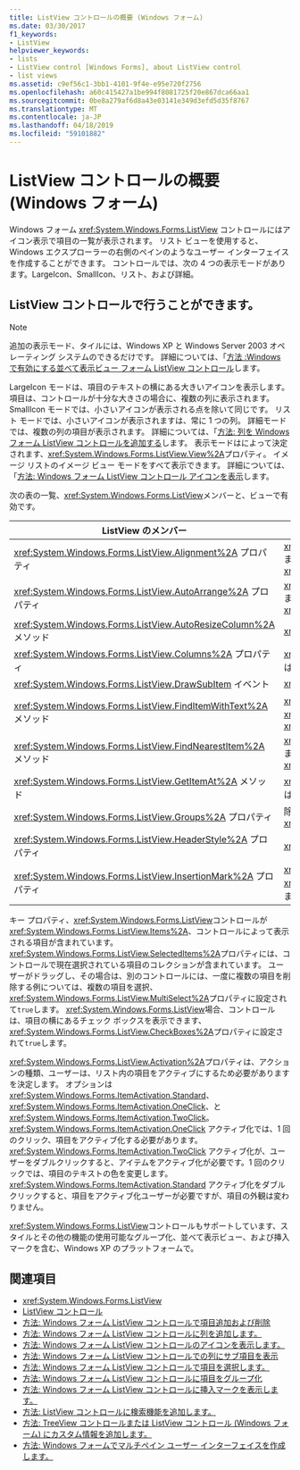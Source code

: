 ```yaml
---
title: ListView コントロールの概要 (Windows フォーム)
ms.date: 03/30/2017
f1_keywords:
- ListView
helpviewer_keywords:
- lists
- ListView control [Windows Forms], about ListView control
- list views
ms.assetid: c9ef56c1-3bb1-4101-9f4e-e95e720f2756
ms.openlocfilehash: a60c415427a1be994f8081725f20e867dca66aa1
ms.sourcegitcommit: 0be8a279af6d8a43e03141e349d3efd5d35f8767
ms.translationtype: MT
ms.contentlocale: ja-JP
ms.lasthandoff: 04/18/2019
ms.locfileid: "59101882"
---
```

# <a name="listview-control-overview-windows-forms"></a>ListView コントロールの概要 (Windows フォーム)
Windows フォーム <xref:System.Windows.Forms.ListView> コントロールにはアイコン表示で項目の一覧が表示されます。 リスト ビューを使用すると、Windows エクスプローラーの右側のペインのようなユーザー インターフェイスを作成することができます。 コントロールでは、次の 4 つの表示モードがあります。LargeIcon、SmallIcon、リスト、および詳細。  
  
## <a name="what-you-can-do-with-the-listview-control"></a>ListView コントロールで行うことができます。  
  
> [!NOTE]
>  追加の表示モード、タイルには、Windows XP と Windows Server 2003 オペレーティング システムのできるだけです。 詳細については、「[方法 :Windows で有効にする並べて表示ビュー フォーム ListView コントロール](how-to-enable-tile-view-in-a-windows-forms-listview-control.md)します。  
  
 LargeIcon モードは、項目のテキストの横にある大きいアイコンを表示します。項目は、コントロールが十分な大きさの場合に、複数の列に表示されます。 SmallIcon モードでは、小さいアイコンが表示される点を除いて同じです。 リスト モードでは、小さいアイコンが表示されますは、常に 1 つの列。 詳細モードでは、複数の列の項目が表示されます。 詳細については、「[方法: 列を Windows フォーム ListView コントロールを追加する](how-to-add-columns-to-the-windows-forms-listview-control.md)します。 表示モードはによって決定されます、<xref:System.Windows.Forms.ListView.View%2A>プロパティ。 イメージ リストのイメージ ビュー モードをすべて表示できます。 詳細については、「[方法: Windows フォーム ListView コントロール アイコンを表示](how-to-display-icons-for-the-windows-forms-listview-control.md)します。  
  
 次の表の一覧、<xref:System.Windows.Forms.ListView>メンバーと、ビューで有効です。  
  
|ListView のメンバー|表示|  
|---------------------|----------|  
|<xref:System.Windows.Forms.ListView.Alignment%2A> プロパティ|<xref:System.Windows.Forms.View.SmallIcon> または <xref:System.Windows.Forms.View.LargeIcon>|  
|<xref:System.Windows.Forms.ListView.AutoArrange%2A> プロパティ|<xref:System.Windows.Forms.View.SmallIcon> または <xref:System.Windows.Forms.View.LargeIcon>|  
|<xref:System.Windows.Forms.ListView.AutoResizeColumn%2A> メソッド|<xref:System.Windows.Forms.View.Details>|  
|<xref:System.Windows.Forms.ListView.Columns%2A> プロパティ|<xref:System.Windows.Forms.View.Details> または <xref:System.Windows.Forms.View.Tile>|  
|<xref:System.Windows.Forms.ListView.DrawSubItem> イベント|<xref:System.Windows.Forms.View.Details>|  
|<xref:System.Windows.Forms.ListView.FindItemWithText%2A> メソッド|<xref:System.Windows.Forms.View.Details>、 <xref:System.Windows.Forms.View.List>、または <xref:System.Windows.Forms.View.Tile>|  
|<xref:System.Windows.Forms.ListView.FindNearestItem%2A> メソッド|<xref:System.Windows.Forms.View.SmallIcon> または <xref:System.Windows.Forms.View.LargeIcon>|  
|<xref:System.Windows.Forms.ListView.GetItemAt%2A> メソッド|<xref:System.Windows.Forms.View.Details> または <xref:System.Windows.Forms.View.Tile>|  
|<xref:System.Windows.Forms.ListView.Groups%2A> プロパティ|除くすべてのビュー <xref:System.Windows.Forms.View.List>|  
|<xref:System.Windows.Forms.ListView.HeaderStyle%2A> プロパティ|<xref:System.Windows.Forms.View.Details>。|  
|<xref:System.Windows.Forms.ListView.InsertionMark%2A> プロパティ|<xref:System.Windows.Forms.View.LargeIcon>、 <xref:System.Windows.Forms.View.SmallIcon>、または <xref:System.Windows.Forms.View.Tile>|  
  
 キー プロパティ、<xref:System.Windows.Forms.ListView>コントロールが<xref:System.Windows.Forms.ListView.Items%2A>、コントロールによって表示される項目が含まれています。 <xref:System.Windows.Forms.ListView.SelectedItems%2A>プロパティには、コントロールで現在選択されている項目のコレクションが含まれています。 ユーザーがドラッグし、その場合は、別のコントロールには、一度に複数の項目を削除する例については、複数の項目を選択、<xref:System.Windows.Forms.ListView.MultiSelect%2A>プロパティに設定されて`true`します。 <xref:System.Windows.Forms.ListView>場合、コントロールは、項目の横にあるチェック ボックスを表示できます、<xref:System.Windows.Forms.ListView.CheckBoxes%2A>プロパティに設定されて`true`します。  
  
 <xref:System.Windows.Forms.ListView.Activation%2A>プロパティは、アクションの種類、ユーザーは、リスト内の項目をアクティブにするため必要がありますを決定します。 オプションは<xref:System.Windows.Forms.ItemActivation.Standard>、 <xref:System.Windows.Forms.ItemActivation.OneClick>、と<xref:System.Windows.Forms.ItemActivation.TwoClick>。 <xref:System.Windows.Forms.ItemActivation.OneClick> アクティブ化では、1 回のクリック、項目をアクティブ化する必要があります。 <xref:System.Windows.Forms.ItemActivation.TwoClick> アクティブ化が、ユーザーをダブルクリックすると、アイテムをアクティブ化が必要です。1 回のクリックでは、項目のテキストの色を変更します。 <xref:System.Windows.Forms.ItemActivation.Standard> アクティブ化をダブルクリックすると、項目をアクティブ化ユーザーが必要ですが、項目の外観は変わりません。  
  
 <xref:System.Windows.Forms.ListView>コントロールもサポートしています、スタイルとその他の機能の使用可能なグループ化、並べて表示ビュー、および挿入マークを含む、Windows XP のプラットフォームで。  
  
## <a name="see-also"></a>関連項目

- <xref:System.Windows.Forms.ListView>
- [ListView コントロール](listview-control-windows-forms.md)
- [方法: Windows フォーム ListView コントロールで項目追加および削除](how-to-add-and-remove-items-with-the-windows-forms-listview-control.md)
- [方法: Windows フォーム ListView コントロールに列を追加します。](how-to-add-columns-to-the-windows-forms-listview-control.md)
- [方法: Windows フォーム ListView コントロールのアイコンを表示します。](how-to-display-icons-for-the-windows-forms-listview-control.md)
- [方法: Windows フォーム ListView コントロールでの列にサブ項目を表示](how-to-display-subitems-in-columns-with-the-windows-forms-listview-control.md)
- [方法: Windows フォーム ListView コントロールで項目を選択します。](how-to-select-an-item-in-the-windows-forms-listview-control.md)
- [方法: Windows フォーム ListView コントロールに項目をグループ化](how-to-group-items-in-a-windows-forms-listview-control.md)
- [方法: Windows フォーム ListView コントロールに挿入マークを表示します。](how-to-display-an-insertion-mark-in-a-windows-forms-listview-control.md)
- [方法: ListView コントロールに検索機能を追加します。](how-to-add-search-capabilities-to-a-listview-control.md)
- [方法: TreeView コントロールまたは ListView コントロール (Windows フォーム) にカスタム情報を追加します。](add-custom-information-to-a-treeview-or-listview-control-wf.md)
- [方法: Windows フォームでマルチペイン ユーザー インターフェイスを作成します。](how-to-create-a-multipane-user-interface-with-windows-forms.md)
